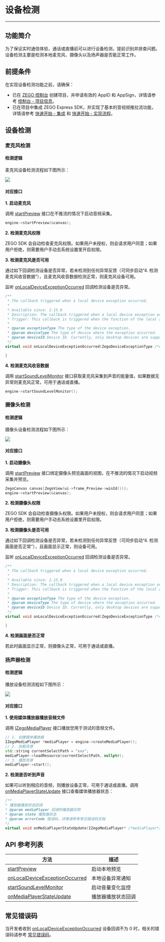 # 设备检测

---

## 功能简介

为了保证实时通信体验，通话或直播前可以进行设备检测，提前识别并排查问题。设备检测主要是检测本地麦克风、摄像头以及扬声器是否能正常工作。


## 前提条件

在实现设备检测功能之前，请确保：

- 已在 [ZEGO 控制台](https://console.zego.im) 创建项目，并申请有效的 AppID 和 AppSign，详情请参考 [控制台 - 项目信息](/console/project-info)。
- 已在项目中集成 ZEGO Express SDK，并实现了基本的音视频推拉流功能，详情请参考 [快速开始 - 集成](https://doc-zh.zego.im/article/13414) 和 [快速开始 - 实现流程](https://doc-zh.zego.im/article/13416)。



## 设备检测

### 麦克风检测

#### 检测逻辑

麦克风设备检测流程如下图所示：

<Frame width="512" height="auto" caption=""><img src="https://doc-media.zego.im/sdk-doc/Pics/Common/ZegoExpressEngine/Microphone_detection.png" /></Frame>


#### 对应接口

**1. 启动麦克风**

调用 [startPreview](https://doc-zh.zego.im/article/api?doc=Express_Video_SDK_API~CPP_macos~class~zego-express-i-zego-express-engine&jumpType=route#start-preview) 接口在不推流的情况下启动音频采集。

```cpp
engine->startPreview(&canvas);
```

**2. 检测麦克风权限**

ZEGO SDK 会自动检查麦克风权限。如果用户未授权，则会请求用户同意；如果用户拒绝，则需要用户手动去系统设置里开启权限。



**3. 检测麦克风是否可用**


通过如下回调检测设备是否异常，若未检测到任何异常反馈（可同步启动“4. 检测麦克风收音数据”），且麦克风收音数据检测正常，则麦克风设备可用。

监听 [onLocalDeviceExceptionOccurred](https://doc-zh.zego.im/article/api?doc=Express_Video_SDK_API~cpp_windows~class~IZegoEventHandler#on-local-device-exception-occurred) 回调检测设备是否异常。


```cpp
/**
 * The callback triggered when a local device exception occurred.
 *
 * Available since: 2.15.0
 * Description: The callback triggered when a local device exception occurs.
 * Trigger: This callback is triggered when the function of the local audio or video device is abnormal.
 *
 * @param exceptionType The type of the device exception.
 * @param deviceType The type of device where the exception occurred.
 * @param deviceID Device ID. Currently, only desktop devices are supported to distinguish different devices; for mobile devices, this parameter will return an empty string.
 */
virtual void onLocalDeviceExceptionOccurred(ZegoDeviceExceptionType /*exceptionType*/, ZegoDeviceType /*deviceType*/, const std::string& /*deviceID*/) {

}
```

**4. 检测麦克风收音数据**

调用 [startSoundLevelMonitor](https://doc-zh.zego.im/article/api?doc=Express_Video_SDK_API~CPP_macos~class~zego-express-i-zego-express-engine&jumpType=route#start-sound-level-monitor) 接口获取麦克风采集到声音的能量值，如果数据无异常则麦克风正常，可用于通话或直播。

```cpp
engine->startSoundLevelMonitor();
```


### 摄像头检测

#### 检测逻辑

摄像头设备检测流程如下图所示：

<Frame width="512" height="auto" caption=""><img src="https://doc-media.zego.im/sdk-doc/Pics/Common/ZegoExpressEngine/Camera_detection.png" /></Frame>


#### 对应接口

**1. 启动摄像头**

调用 [startPreview](https://doc-zh.zego.im/article/api?doc=Express_Video_SDK_API~CPP_macos~class~zego-express-i-zego-express-engine&jumpType=route#start-preview) 接口绑定摄像头预览画面的视图，在不推流的情况下启动视频采集并预览。

```cpp
ZegoCanvas canvas(ZegoView(ui->frame_Preview->winId()));
engine->startPreview(&canvas);
```

**2. 检测摄像头权限**

ZEGO SDK 会自动检查摄像头权限。如果用户未授权，则会请求用户同意；如果用户拒绝，则需要用户手动去系统设置里开启权限。



**3. 检测摄像头是否可用**


通过如下回调检测设备是否异常，若未检测到任何异常反馈（可同步启动“4. 检测画面是否正常”），且画面显示正常，则设备可用。

监听 [onLocalDeviceExceptionOccurred](https://doc-zh.zego.im/article/api?doc=Express_Video_SDK_API~cpp_windows~class~IZegoEventHandler#on-local-device-exception-occurred) 回调检测设备是否异常。


```cpp
/**
 * The callback triggered when a local device exception occurred.
 *
 * Available since: 2.15.0
 * Description: The callback triggered when a local device exception occurs.
 * Trigger: This callback is triggered when the function of the local audio or video device is abnormal.
 *
 * @param exceptionType The type of the device exception.
 * @param deviceType The type of device where the exception occurred.
 * @param deviceID Device ID. Currently, only desktop devices are supported to distinguish different devices; for mobile devices, this parameter will return an empty string.
 */
virtual void onLocalDeviceExceptionOccurred(ZegoDeviceExceptionType /*exceptionType*/, ZegoDeviceType /*deviceType*/, const std::string& /*deviceID*/) {

}
```

**4. 检测画面是否正常**

若此时画面显示正常，则摄像头正常，可用于通话或直播。


### 扬声器检测

#### 检测逻辑

播放设备检测流程如下图所示：

<Frame width="512" height="auto" caption=""><img src="https://doc-media.zego.im/sdk-doc/Pics/Common/ZegoExpressEngine/Playback_device_detection.png" /></Frame>


#### 对应接口

**1. 使用媒体播放器播放音频文件**

调用 [IZegoMediaPlayer](https://doc-zh.zego.im/article/api?doc=Express_Video_SDK_API~CPP_macos~class~zego-express-i-zego-media-player&jumpType=route#public-func-lists) 接口播放您用于测试的音频文件。

```cpp
// 1. 创建媒体播放器
IZegoMediaPlayer *mediaPlayer = engine->createMediaPlayer();
// 2. 加载资源
std::string currentSelectPath = "xxx";
mediaPlayer->loadResource(currentSelectPath, nullptr);
// 3. 播放资源
mediaPlayer->start();
```

**2. 检测是否听到声音**

如果可以听到相应的音频，则播放设备正常，可用于通话或直播。调用 [onMediaPlayerStateUpdate](https://doc-zh.zego.im/article/api?doc=Express_Video_SDK_API~CPP_macos~class~zego-express-i-zego-media-player-event-handler&jumpType=route#on-media-player-state-update) 接口查看媒体播放器状态：

```cpp
/**
* 播放器播放状态回调
* @param mediaPlayer 回调的播放器实例
* @param state 播放器状态
* @param errorCode 错误码，详情请参考常见错误码文档
*/
virtual void onMediaPlayerStateUpdate(IZegoMediaPlayer* /*mediaPlayer*/, ZegoMediaPlayerState /*state*/, int /*errorCode*/) { }
```


## API 参考列表

| 方法 | 描述 |
|----|----|
|[startPreview](https://doc-zh.zego.im/article/api?doc=Express_Video_SDK_API~CPP_macos~class~zego-express-i-zego-express-engine&jumpType=route#start-preview)|启动本地预览|
|[onLocalDeviceExceptionOccurred](https://doc-zh.zego.im/article/api?doc=Express_Video_SDK_API~cpp_windows~class~IZegoEventHandler#on-local-device-exception-occurred)|本地设备异常通知|
|[startSoundLevelMonitor](https://doc-zh.zego.im/article/api?doc=Express_Video_SDK_API~CPP_macos~class~zego-express-i-zego-express-engine&jumpType=route#start-sound-level-monitor)|启动音量变化监控|
|[onMediaPlayerStateUpdate](https://doc-zh.zego.im/article/api?doc=Express_Video_SDK_API~CPP_macos~class~zego-express-i-zego-media-player-event-handler&jumpType=route#on-media-player-state-update)|播放器播放状态回调|



## 常见错误码

当开发者收到 [onLocalDeviceExceptionOccurred](https://doc-zh.zego.im/article/api?doc=Express_Video_SDK_API~cpp_windows~class~IZegoEventHandler#on-local-device-exception-occurred) 设备回调不为 0 时，相关的错误码请参考 [常见错误码](https://doc-zh.zego.im/article/5638#7)。
